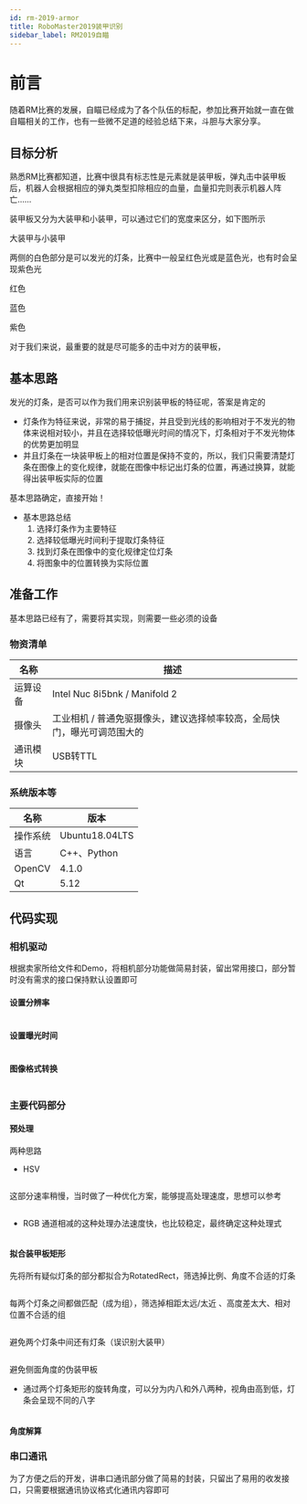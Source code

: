 ```yaml
---
id: rm-2019-armor
title: RoboMaster2019装甲识别
sidebar_label: RM2019自瞄
---
```

# 前言
随着RM比赛的发展，自瞄已经成为了各个队伍的标配，参加比赛开始就一直在做自瞄相关的工作，也有一些微不足道的经验总结下来，斗胆与大家分享。

## 目标分析
熟悉RM比赛都知道，比赛中很具有标志性是元素就是装甲板，弹丸击中装甲板后，机器人会根据相应的弹丸类型扣除相应的血量，血量扣完则表示机器人阵亡……

装甲板又分为大装甲和小装甲，可以通过它们的宽度来区分，如下图所示

大装甲与小装甲

两侧的白色部分是可以发光的灯条，比赛中一般呈红色光或是蓝色光，也有时会呈现紫色光

红色

蓝色

紫色


对于我们来说，最重要的就是尽可能多的击中对方的装甲板，
## 基本思路
发光的灯条，是否可以作为我们用来识别装甲板的特征呢，答案是肯定的
- 灯条作为特征来说，非常的易于捕捉，并且受到光线的影响相对于不发光的物体来说相对较小，并且在选择较低曝光时间的情况下，灯条相对于不发光物体的优势更加明显
- 并且灯条在一块装甲板上的相对位置是保持不变的，所以，我们只需要清楚灯条在图像上的变化规律，就能在图像中标记出灯条的位置，再通过换算，就能得出装甲板实际的位置

基本思路确定，直接开始！

- 基本思路总结
  1. 选择灯条作为主要特征
  2. 选择较低曝光时间利于提取灯条特征
  3. 找到灯条在图像中的变化规律定位灯条
  4. 将图象中的位置转换为实际位置

## 准备工作
基本思路已经有了，需要将其实现，则需要一些必须的设备
### 物资清单
| 名称   | 描述  |
|  --- | --- |
| 运算设备 | Intel Nuc 8i5bnk / Manifold 2 |
|  摄像头 | 工业相机 / 普通免驱摄像头，建议选择帧率较高，全局快门，曝光可调范围大的 |
|  通讯模块 | USB转TTL |

### 系统版本等
| 名称     | 版本           |
|----------|----------------|
| 操作系统 | Ubuntu18.04LTS |
| 语言     | C++、Python     |
| OpenCV   | 4.1.0          |
| Qt       | 5.12           |

## 代码实现
### 相机驱动
根据卖家所给文件和Demo，将相机部分功能做简易封装，留出常用接口，部分暂时没有需求的接口保持默认设置即可

#### 设置分辨率

```  cpp

```

#### 设置曝光时间

``` cpp

```

#### 图像格式转换

``` cpp

```

### 主要代码部分
#### 预处理
两种思路
- HSV

``` cpp

```

这部分速率稍慢，当时做了一种优化方案，能够提高处理速度，思想可以参考

``` cpp

```

- RGB
通道相减的这种处理办法速度快，也比较稳定，最终确定这种处理式

``` cpp

```

#### 拟合装甲板矩形
先将所有疑似灯条的部分都拟合为RotatedRect，筛选掉比例、角度不合适的灯条

``` cpp

```

每两个灯条之间都做匹配（成为组），筛选掉相距太远/太近
、高度差太大、相对位置不合适的组

``` cpp

```

避免两个灯条中间还有灯条（误识别大装甲）

``` cpp

```

避免侧面角度的伪装甲板
- 通过两个灯条矩形的旋转角度，可以分为内八和外八两种，视角由高到低，灯条会呈现不同的八字

``` cpp

```
#### 角度解算

### 串口通讯
为了方便之后的开发，讲串口通讯部分做了简易的封装，只留出了易用的收发接口，只需要根据通讯协议格式化通讯内容即可